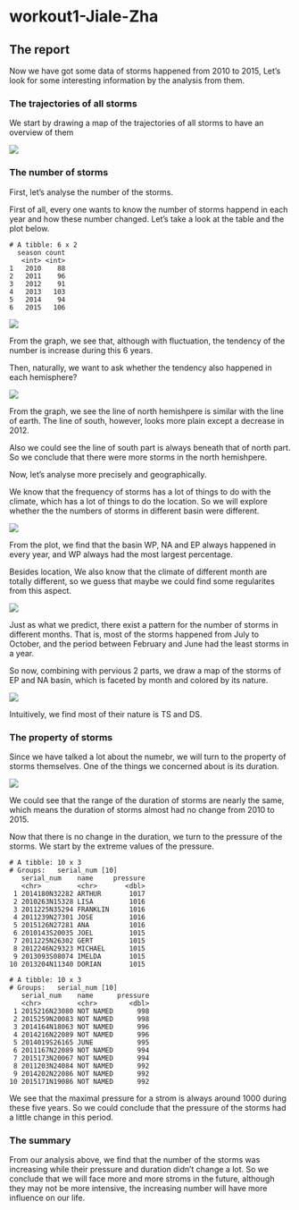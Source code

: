 workout1-Jiale-Zha
================

## The report

<p>

Now we have got some data of storms happened from 2010 to 2015, Let’s
look for some interesting information by the analysis from them.

</p>

### The trajectories of all storms

We start by drawing a map of the trajectories of all storms to have an
overview of
them

<img src="../images/map_all_storms.png" style="display: block; margin: auto;" />

### The number of storms

<p>

First, let’s analyse the number of the storms.

</p>

First of all, every one wants to know the number of storms happend in
each year and how these number changed. Let’s take a look at the table
and the plot below.

</p>

    # A tibble: 6 x 2
      season count
       <int> <int>
    1   2010    88
    2   2011    96
    3   2012    91
    4   2013   103
    5   2014    94
    6   2015   106

![](workout1-Jiale-Zha_files/figure-gfm/unnamed-chunk-4-1.png)<!-- -->

<p>

From the graph, we see that, although with fluctuation, the tendency of
the number is increase during this 6 years.

</p>

<p>

Then, naturally, we want to ask whether the tendency also happened in
each hemisphere?

</p>

![](workout1-Jiale-Zha_files/figure-gfm/unnamed-chunk-5-1.png)<!-- -->

<p>

From the graph, we see the line of north hemishpere is similar with the
line of earth. The line of south, however, looks more plain except a
decrease in 2012.

</p>

<p>

Also we could see the line of south part is always beneath that of north
part. So we conclude that there were more storms in the north
hemishpere.

</p>

<p>

Now, let’s analyse more precisely and geographically.

</p>

<p>

We know that the frequency of storms has a lot of things to do with the
climate, which has a lot of things to do the location. So we will
explore whether the the numbers of storms in different basin were
different.

</p>

![](workout1-Jiale-Zha_files/figure-gfm/unnamed-chunk-6-1.png)<!-- -->

<p>

From the plot, we find that the basin WP, NA and EP always happened in
every year, and WP always had the most largest percentage.

</p>

<p>

Besides location, We also know that the climate of different month are
totally different, so we guess that maybe we could find some regularites
from this aspect.

</p>

![](workout1-Jiale-Zha_files/figure-gfm/unnamed-chunk-7-1.png)<!-- -->

<p>

Just as what we predict, there exist a pattern for the number of storms
in different months. That is, most of the storms happened from July to
October, and the period between February and June had the least storms
in a year.

</p>

<p>

So now, combining with pervious 2 parts, we draw a map of the storms of
EP and NA basin, which is faceted by month and colored by its
nature.

</p>

<img src="../images/map-ep-na-storms-by-month.png" style="display: block; margin: auto;" />

<p>

Intuitively, we find most of their nature is TS and DS.

</p>

### The property of storms

<p>

Since we have talked a lot about the numebr, we will turn to the
property of storms themselves. One of the things we concerned about is
its duration.

</p>

![](workout1-Jiale-Zha_files/figure-gfm/unnamed-chunk-9-1.png)<!-- -->

<p>

We could see that the range of the duration of storms are nearly the
same, which means the duration of storms almost had no change from 2010
to 2015.

</p>

<p>

Now that there is no change in the duration, we turn to the pressure of
the storms. We start by the extreme values of the pressure.

</p>

    # A tibble: 10 x 3
    # Groups:   serial_num [10]
       serial_num    name     pressure
       <chr>         <chr>       <dbl>
     1 2014180N32282 ARTHUR       1017
     2 2010263N15328 LISA         1016
     3 2011225N35294 FRANKLIN     1016
     4 2011239N27301 JOSE         1016
     5 2015126N27281 ANA          1016
     6 2010143S20035 JOEL         1015
     7 2011225N26302 GERT         1015
     8 2012246N29323 MICHAEL      1015
     9 2013093S08074 IMELDA       1015
    10 2013204N11340 DORIAN       1015

    # A tibble: 10 x 3
    # Groups:   serial_num [10]
       serial_num    name      pressure
       <chr>         <chr>        <dbl>
     1 2015216N23080 NOT NAMED      998
     2 2015259N20083 NOT NAMED      998
     3 2014164N18063 NOT NAMED      996
     4 2014216N22089 NOT NAMED      996
     5 2014019S26165 JUNE           995
     6 2011167N22089 NOT NAMED      994
     7 2015173N20067 NOT NAMED      994
     8 2011203N24084 NOT NAMED      992
     9 2014202N22086 NOT NAMED      992
    10 2015171N19086 NOT NAMED      992

<p>

We see that the maximal pressure for a strom is always around 1000
during these five years. So we could conclude that the pressure of the
storms had a little change in this period.

</p>

### The summary

<p>

From our analysis above, we find that the number of the storms was
increasing while their pressure and duration didn’t change a lot. So we
conclude that we will face more and more stroms in the future, although
they may not be more intensive, the increasing number will have more
influence on our life.

</p>
